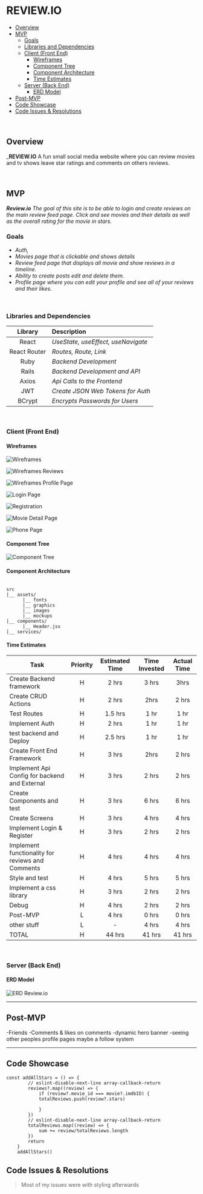 # REVIEW.IO
- [Overview](#overview)
- [MVP](#mvp)
  - [Goals](#goals)
  - [Libraries and Dependencies](#libraries-and-dependencies)
  - [Client (Front End)](#client-front-end)
    - [Wireframes](#wireframes)
    - [Component Tree](#component-tree)
    - [Component Architecture](#component-architecture)
    - [Time Estimates](#time-estimates)
  - [Server (Back End)](#server-back-end)
    - [ERD Model](#erd-model)
- [Post-MVP](#post-mvp)
- [Code Showcase](#code-showcase)
- [Code Issues & Resolutions](#code-issues--resolutions)

<br>

## Overview

_**REVIEW.IO** A fun small social media website where you can review movies and tv shows leave star ratings and comments on others reviews.


<br>

## MVP

_**Review.io** The goal of this site is to be able to login and create reviews on the main review feed page. Click and see movies and their details as well as the overall rating for the movie in stars._ 
<br>

### Goals

- _Auth,_
- _Movies page that is clickable and shows details_
- _Review feed page that displays all movie and show reviews in a timeline._
- _Ability to create posts edit and delete them._
- _Profile page where you can edit your profile and see all of your reviews and their likes._

<br>

### Libraries and Dependencies


|     Library      | Description                                |
| :--------------: | :----------------------------------------- |
|      React       |     _UseState, useEffect, useNavigate_     |
|   React Router   |           _Routes, Route, Link_            |
|       Ruby       |             _Backend Development_          |
|       Rails      |        _Backend Development and API_       |
|       Axios      |         _Api Calls to the Frontend_        |
|       JWT        |       _Create JSON Web Tokens for Auth_    |
|      BCrypt      |        _Encrypts Passwords for Users_      |

<br>

### Client (Front End)

#### Wireframes



![Wireframes](https://raw.githubusercontent.com/Jacobdye99/P4-placeholder/main/Assets/P4.png)


![Wireframes Reviews](https://github.com/Jacobdye99/Review.io/blob/main/Assets/P4%20(1).png?raw=true)


![Wireframes Profile Page](https://github.com/Jacobdye99/Review.io/blob/main/Assets/P4%20(2).png?raw=true)


![Login Page](https://github.com/Jacobdye99/Review.io/blob/main/Assets/P4%20(3).png?raw=true)


![Registration](https://github.com/Jacobdye99/Review.io/blob/main/Assets/P4%20(4).png?raw=true)


![Movie Detail Page](https://github.com/Jacobdye99/Review.io/blob/main/Assets/P4%20(5).png?raw=true)


![Phone Page](https://github.com/Jacobdye99/Review.io/blob/main/Assets/P4%20(6).png?raw=true)



#### Component Tree

![Component Tree](https://github.com/Jacobdye99/P4-placeholder/blob/main/Assets/Heirarchy.png?raw=true)

#### Component Architecture



``` structure

src
|__ assets/
      |__ fonts
      |__ graphics
      |__ images
      |__ mockups
|__ components/
      |__ Header.jsx
|__ services/

```

#### Time Estimates

| Task                | Priority | Estimated Time | Time Invested | Actual Time |
| ------------------- | :------: | :------------: | :-----------: | :---------: |
| Create Backend framework   |    H     |     2 hrs      |     3 hrs     |    3hrs    |
| Create CRUD Actions |    H     |     2 hrs      |     2hrs     |     2 hrs     |
| Test Routes |    H     |     1.5 hrs      |     1 hr     |     1 hr     |
| Implement Auth |    H     |     2 hrs      |     1 hr     |     1 hr     |
| test backend and Deploy |    H     |     2.5 hrs      |     1 hr     |     1 hr     |
| Create Front End Framework |    H     |     3 hrs      |     2hrs     |     2 hrs     |
| Implement Api Config for backend and External |    H     |     3 hrs      |     2 hrs     |     2 hrs     |
| Create Components and test |    H     |     3 hrs      |     6 hrs     |     6 hrs     |
| Create Screens |    H     |     3 hrs      |     4 hrs     |     4 hrs     |
| Implement Login & Register |    H     |     3 hrs      |     2 hrs     |     2 hrs     |
| Implement functionality for reviews and Comments |    H     |     4 hrs      |     4 hrs     |     4 hrs     |
| Style and test |    H     |     4 hrs      |     5 hrs     |     5 hrs     |
| Implement a css library |    H     |     3 hrs      |     2 hrs     |     2 hrs     |
| Debug |    H     |     4 hrs      |     2 hrs     |     2 hrs     |
| Post-MVP |    L     |     4 hrs      |     0 hrs     |     0 hrs     |
|other stuff|   L     |      -     |    4 hrs      |  4 hrs   |
| TOTAL               |    H     |     44 hrs      |    41 hrs     |     41 hrs     |


<br>

### Server (Back End)

#### ERD Model

![ERD Review.io](https://github.com/Jacobdye99/P4-placeholder/blob/main/Assets/Untitled%20Diagram.drawio.png?raw=true)
<br>

***

## Post-MVP
-Friends 
-Comments & likes on comments
-dynamic hero banner
-seeing other peoples profile pages maybe a follow system


***

## Code Showcase

```
const addAllStars = () => {
        // eslint-disable-next-line array-callback-return
        reviews?.map((review) => {
            if (review?.movie_id === movie?.imdbID) {
            totalReviews.push(review?.stars)
            
            }
        })
        // eslint-disable-next-line array-callback-return
        totalReviews.map((review) => {
            sum += review/totalReviews.length
        })
        return
    }
    addAllStars()
```

## Code Issues & Resolutions

> Most of my issues were with styling afterwards
